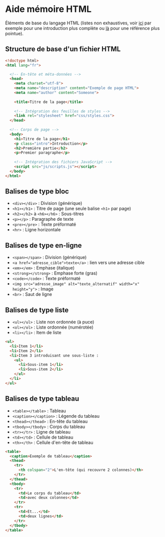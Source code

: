 # Aide mémoire HTML

Éléments de base du langage HTML (listes non exhaustives, voir [ici](https://fr.flossmanuals.net/initiation-html5/introduction/) par exemple pour une introduction plus complète ou [là](https://developer.mozilla.org/fr/docs/Web/Guide/HTML/HTML5) pour une référence plus pointue).

## Structure de base d'un fichier HTML

```html
<!doctype html>
<html lang="fr">

  <!-- En-tête et méta-données -->
  <head>
    <meta charset="utf-8">
    <meta name="description" content="Exemple de page HTML">
    <meta name="author" content="Someone">
    
    <title>Titre de la page</title>
    
    <!-- Intégration des feuilles de styles -->
    <link rel="stylesheet" href="css/styles.css">
  </head>
  
  <!-- Corps de page -->
  <body>
    <h1>Titre de la page</h1>
    <p class="intro">Introduction</p>
    <h2>Première partie</h2>
    <p>Premier paragraphe</p>
    
    <!-- Intégration des fichiers JavaScript -->
    <script src="js/scripts.js"></script>
  </body>
</html>
```

## Balises de type bloc

- `<div></div>` : Division (générique)
- `<h1></h1>` : Titre de page (une seule balise `<h1>` par page)
- `<h2></h2>` à `<h6></h6>` : Sous-titres
- `<p></p>` : Paragraphe de texte
- `<pre></pre>` : Texte préformaté
- `<hr>` : Ligne horizontale

## Balises de type en-ligne

- `<span></span>` : Division (générique)
- `<a href="adresse_cible">texte</a>` : lien vers une adresse cible
- `<em></em>` : Emphase (italique)
- `<strong></strong>` : Emphase forte (gras)
- `<code></code>` : Texte préformaté
- `<img src="adresse_image" alt="texte_alternatif" width="x" height="y">` : Image
- `<br>` : Saut de ligne

## Balises de type liste

- `<ul></ul>` : Liste non ordonnée (à puce)
- `<ol></ol>` : Liste ordonnée (numérotée)
- `<li></li>` : Item de liste

```html
<ul>
  <li>Item 1</li>
  <li>Item 2</li>
  <li>Item 3 introduisant une sous-liste :
    <ul>
      <li>Sous-item 1</li>
      <li>Sous-item 2</li>
    </ul>
  </li>
</ul>
```

## Balises de type tableau

- `<table></table>` : Tableau
- `<caption></caption>` : Légende du tableau
- `<thead></thead>` : En-tête du tableau
- `<tbody></tbody>` : Corps du tableau
- `<tr></tr>` : Ligne de tableau
- `<td></td>` : Cellule de tableau
- `<th></th>` : Cellule d'en-tête de tableau

```html
<table>
  <caption>Exemple de tableau</caption>
  <thead>
    <tr>
      <th colspan="2">L'en-tête (qui recouvre 2 colonnes)</th>
    </tr>
  </thead>
  <tbody>
    <tr>
      <td>Le corps du tableau</td>
      <td>avec deux colonnes</td>
    </tr>
    <tr>
      <td>Et...</td>
      <td>deux lignes</td>
    </tr>
  </tbody>
</table>
```